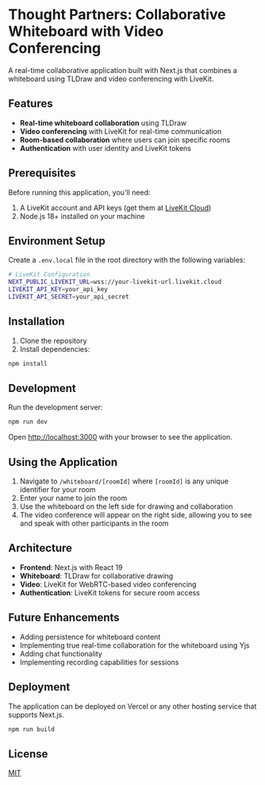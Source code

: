 # Thought Partners: Collaborative Whiteboard with Video Conferencing

A real-time collaborative application built with Next.js that combines a whiteboard using TLDraw and video conferencing with LiveKit. 

## Features

- **Real-time whiteboard collaboration** using TLDraw
- **Video conferencing** with LiveKit for real-time communication
- **Room-based collaboration** where users can join specific rooms 
- **Authentication** with user identity and LiveKit tokens

## Prerequisites

Before running this application, you'll need:

1. A LiveKit account and API keys (get them at [LiveKit Cloud](https://livekit.io/cloud))
2. Node.js 18+ installed on your machine

## Environment Setup

Create a `.env.local` file in the root directory with the following variables:

```bash
# LiveKit Configuration
NEXT_PUBLIC_LIVEKIT_URL=wss://your-livekit-url.livekit.cloud
LIVEKIT_API_KEY=your_api_key
LIVEKIT_API_SECRET=your_api_secret
```

## Installation

1. Clone the repository
2. Install dependencies:

```bash
npm install
```

## Development

Run the development server:

```bash
npm run dev
```

Open [http://localhost:3000](http://localhost:3000) with your browser to see the application.

## Using the Application

1. Navigate to `/whiteboard/[roomId]` where `[roomId]` is any unique identifier for your room
2. Enter your name to join the room
3. Use the whiteboard on the left side for drawing and collaboration
4. The video conference will appear on the right side, allowing you to see and speak with other participants in the room

## Architecture

- **Frontend**: Next.js with React 19
- **Whiteboard**: TLDraw for collaborative drawing
- **Video**: LiveKit for WebRTC-based video conferencing
- **Authentication**: LiveKit tokens for secure room access

## Future Enhancements

- Adding persistence for whiteboard content
- Implementing true real-time collaboration for the whiteboard using Yjs
- Adding chat functionality
- Implementing recording capabilities for sessions

## Deployment

The application can be deployed on Vercel or any other hosting service that supports Next.js.

```bash
npm run build
```

## License

[MIT](https://choosealicense.com/licenses/mit/)

